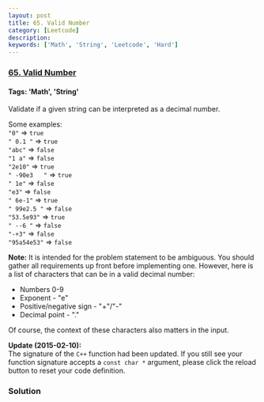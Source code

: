 ```yaml
---
layout: post
title: 65. Valid Number
category: [Leetcode]
description: 
keywords: ['Math', 'String', 'Leetcode', 'Hard']
---
```

### [65. Valid Number](https://leetcode.com/problems/valid-number)

#### Tags: 'Math', 'String'

<div class="content__u3I1 question-content__JfgR"><div><p>Validate if a given string can be interpreted as a decimal number.</p>
<p>Some examples:<br/>
<code>"0"</code> =&gt; <code>true</code><br/>
<code>" 0.1 "</code> =&gt; <code>true</code><br/>
<code>"abc"</code> =&gt; <code>false</code><br/>
<code>"1 a"</code> =&gt; <code>false</code><br/>
<code>"2e10"</code> =&gt; <code>true</code><br/>
<code>" -90e3   "</code> =&gt; <code>true</code><br/>
<code>" 1e"</code> =&gt; <code>false</code><br/>
<code>"e3"</code> =&gt; <code>false</code><br/>
<code>" 6e-1"</code> =&gt; <code>true</code><br/>
<code>" 99e2.5 "</code> =&gt; <code>false</code><br/>
<code>"53.5e93"</code> =&gt; <code>true</code><br/>
<code>" --6 "</code> =&gt; <code>false</code><br/>
<code>"-+3"</code> =&gt; <code>false</code><br/>
<code>"95a54e53"</code> =&gt; <code>false</code></p>
<p><strong>Note:</strong> It is intended for the problem statement to be ambiguous. You should gather all requirements up front before implementing one. However, here is a list of characters that can be in a valid decimal number:</p>
<ul>
<li>Numbers 0-9</li>
<li>Exponent - "e"</li>
<li>Positive/negative sign - "+"/"-"</li>
<li>Decimal point - "."</li>
</ul>
<p>Of course, the context of these characters also matters in the input.</p>
<p><strong>Update (2015-02-10):</strong><br/>
The signature of the <code>C++</code> function had been updated. If you still see your function signature accepts a <code>const char *</code> argument, please click the reload button to reset your code definition.</p>
</div></div>

### Solution
